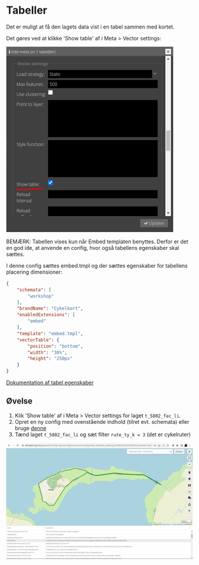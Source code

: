 # Tabeller
Det er muligt at få den lagets data vist i en tabel sammen med kortet.

Det gøres ved at klikke 'Show table' af i Meta > Vector settings:

![Show table opsætning](../assets/show-table.png)

BEMÆRK: Tabellen vises kun når Embed templaten benyttes. Derfor er det en god ide, at anvende en config, hvor også tabellens egenskaber skal sættes.

I denne config sættes embed.tmpl og der sættes egenskaber for tabellens placering dimensioner:

```json
{
    "schemata": [
        "workshop"
    ],
    "brandName": "Cykelkort",
    "enabledExtensions": [
        "embed"
    ],
    "template": "embed.tmpl",
    "vectorTable": {
        "position": "bottom",
        "width": "30%",
        "height": "250px"
    }
}
```

[Dokumentation af tabel egenskaber](https://vidi.readthedocs.io/da/latest/pages/standard/91_run_configuration.html#configjs-vectortable)

## Øvelse
1. Klik 'Show table' af i Meta > Vector settings for laget `t_5802_fac_li`.
2. Opret en ny config med ovenstående indhold (tilret evt. schemata) eller bruge [denne](https://vidi.swarm.gc2.io/app/demo/?config=/api/v2/configuration/demo/configuration_workshop_vektorlag_63343602b018f795780615.json) 
3. Tænd laget `t_5802_fac_li` og sæt filter `rute_ty_k = 3` (det er cykelruter)

![Kort med tabel](../assets/table-map.png)
